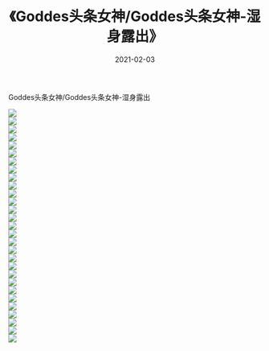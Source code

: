 ﻿---
layout: post
title:  《Goddes头条女神/Goddes头条女神-湿身露出》
date:   2021-02-03
img: http://pic.660000.xyz/1:/网络美图/2021/Goddes头条女神/Goddes头条女神-湿身露出/000.jpg
categories: [美女, 清纯, 唯美]
---

Goddes头条女神/Goddes头条女神-湿身露出

 ![](http://pic.660000.xyz/1:/网络美图/2021/Goddes头条女神/Goddes头条女神-湿身露出/001.jpg) <br>![](http://pic.660000.xyz/1:/网络美图/2021/Goddes头条女神/Goddes头条女神-湿身露出/002.jpg) <br>![](http://pic.660000.xyz/1:/网络美图/2021/Goddes头条女神/Goddes头条女神-湿身露出/003.jpg) <br>![](http://pic.660000.xyz/1:/网络美图/2021/Goddes头条女神/Goddes头条女神-湿身露出/004.jpg) <br>![](http://pic.660000.xyz/1:/网络美图/2021/Goddes头条女神/Goddes头条女神-湿身露出/005.jpg) <br>![](http://pic.660000.xyz/1:/网络美图/2021/Goddes头条女神/Goddes头条女神-湿身露出/006.jpg) <br>![](http://pic.660000.xyz/1:/网络美图/2021/Goddes头条女神/Goddes头条女神-湿身露出/007.jpg) <br>![](http://pic.660000.xyz/1:/网络美图/2021/Goddes头条女神/Goddes头条女神-湿身露出/008.jpg) <br>![](http://pic.660000.xyz/1:/网络美图/2021/Goddes头条女神/Goddes头条女神-湿身露出/009.jpg) <br>![](http://pic.660000.xyz/1:/网络美图/2021/Goddes头条女神/Goddes头条女神-湿身露出/010.jpg) <br>![](http://pic.660000.xyz/1:/网络美图/2021/Goddes头条女神/Goddes头条女神-湿身露出/011.jpg) <br>![](http://pic.660000.xyz/1:/网络美图/2021/Goddes头条女神/Goddes头条女神-湿身露出/012.jpg) <br>![](http://pic.660000.xyz/1:/网络美图/2021/Goddes头条女神/Goddes头条女神-湿身露出/013.jpg) <br>![](http://pic.660000.xyz/1:/网络美图/2021/Goddes头条女神/Goddes头条女神-湿身露出/014.jpg) <br>![](http://pic.660000.xyz/1:/网络美图/2021/Goddes头条女神/Goddes头条女神-湿身露出/015.jpg) <br>![](http://pic.660000.xyz/1:/网络美图/2021/Goddes头条女神/Goddes头条女神-湿身露出/016.jpg) <br>![](http://pic.660000.xyz/1:/网络美图/2021/Goddes头条女神/Goddes头条女神-湿身露出/017.jpg) <br>![](http://pic.660000.xyz/1:/网络美图/2021/Goddes头条女神/Goddes头条女神-湿身露出/018.jpg) <br>![](http://pic.660000.xyz/1:/网络美图/2021/Goddes头条女神/Goddes头条女神-湿身露出/019.jpg) <br>![](http://pic.660000.xyz/1:/网络美图/2021/Goddes头条女神/Goddes头条女神-湿身露出/020.jpg) <br>![](http://pic.660000.xyz/1:/网络美图/2021/Goddes头条女神/Goddes头条女神-湿身露出/021.jpg) <br>![](http://pic.660000.xyz/1:/网络美图/2021/Goddes头条女神/Goddes头条女神-湿身露出/022.jpg) <br>![](http://pic.660000.xyz/1:/网络美图/2021/Goddes头条女神/Goddes头条女神-湿身露出/023.jpg) <br>![](http://pic.660000.xyz/1:/网络美图/2021/Goddes头条女神/Goddes头条女神-湿身露出/024.jpg) <br>![](http://pic.660000.xyz/1:/网络美图/2021/Goddes头条女神/Goddes头条女神-湿身露出/025.jpg) <br>![](http://pic.660000.xyz/1:/网络美图/2021/Goddes头条女神/Goddes头条女神-湿身露出/026.jpg) <br>![](http://pic.660000.xyz/1:/网络美图/2021/Goddes头条女神/Goddes头条女神-湿身露出/027.jpg) <br>![](http://pic.660000.xyz/1:/网络美图/2021/Goddes头条女神/Goddes头条女神-湿身露出/028.jpg) <br>![](http://pic.660000.xyz/1:/网络美图/2021/Goddes头条女神/Goddes头条女神-湿身露出/029.jpg) <br>